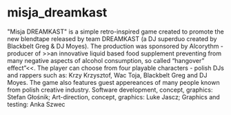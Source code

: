 # misja_dreamkast
"Misja DREAMKAST" is a simple retro-inspired game created to promote the new blendtape released by team DREAMKAST (a DJ superduo created by Blackbelt Greg &amp; DJ Moyes). The production was sponsored by Alcorythm - producer of  >>an innovative liquid based food supplement preventing from many negative aspects of alcohol consumption, so called “hangover” effect”&lt;&lt;. The player can choose from four playable characters - polish DJs and rappers such as: Krzy Krzysztof, Wac Toja, Blackbelt Greg and DJ Moyes. The game also features guest appereances of many people known from polish creative industry. Software development, concept, graphics: Stefan Głośnik; Art-direction, concept, graphics: Luke Jascz; Graphics and testing: Anka Szwec
